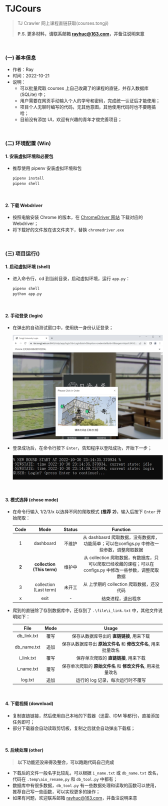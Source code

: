 # TJCours
> TJ Crawler 网上课程直链获取(courses.tongji)
>
> **P.S. 更多材料，请联系邮箱 rayhuc@163.com，并备注说明来意**

<br/>

### (一) 基本信息

- 作者：Ray
- 时间：2022-10-21
- 说明：
  - 可以批量爬取 courses 上自己收藏了的课程的直链，并存入数据库 (SQLite) 中；
  - 用户需要在网页手动输入个人的学号和密码，完成统一认证后才能使用；
  - 项目个人无聊时编写的代码，无其他意图，其他使用代码时也不要瞎搞哈；
  - 目前没有添加 UI，欢迎有兴趣的青年才俊完善项目；

<br/>


### (二) 环境配置 (Win)

#### 1. 安装虚拟环境和必要包

- 推荐使用 pipenv 安装虚拟环境和包

  ```bash
  pipenv install
  pipenv shell
  ```

<br/>

#### 2. 下载 Webdriver

- 按照电脑安装 Chrome 的版本，在 [ChromeDriver 网站](https://chromedriver.chromium.org/) 下载对应的 Webdriver；
- 将下载好的文件放在该文件夹下，替换 `chromedriver.exe`

<br/>

### (三) 项目运行()

#### 1. 启动虚拟环境 (shell)

- 进入命令行，cd 到当前目录，启动虚拟环境，运行 `app.py`：

  ```bash
  pipenv shell
  python app.py
  ```

<br/>

#### 2. 手动登录 (login)

- 在弹出的自动测试窗口中，使用统一身份认证登录； 

  <img src=".\res\login.jpg" alt="image-20221030231640142" style="zoom:50%;" />

- 登录成功后，在命令行按下 `Enter`，告知程序以登陆成功，开始下一步；

  <img src=".\res\confirm.jpg" alt="image-20221030231932881" style="zoom:80%;" />

<br/>

#### 3. 模式选择 (chose mode)  

- 在命令行输入 1/2/3/x 以选择不同的爬取模式 **(推荐** **2)**，输入后按下 `Enter` 开始爬取：

  | Code  |            Mode            | Status |                           Function                           |
  | :---: | :------------------------: | :----: | :----------------------------------------------------------: |
  |   1   |         dashboard          | 不维护 | 从 dashbasrd 爬取数据，没有数据库，功能简单；可以在configs.py 中修改一些参数，调整爬取数据 |
  | **2** | **collection (This term)** | 维护中 | 从 collection 爬取数据，有数据库，只可以爬取已经收藏的课程；可以在configs.py 中修改一些参数，调整爬取数据 |
  |   3   |   collection (Last term)   | 未开工 |          从 上学期的 collection 爬取数据，还没代码           |
  |   x   |            exit            |   -    |                      结束进程，退出程序                      |

- 爬到的直链除了存到数据库中，还存到了 `.\file\i_link.txt` 中，其他文件说明如下：

  |    File     | Mode |                            Usage                             |
  | :---------: | :--: | :----------------------------------------------------------: |
  | db_link.txt | 覆写 |          保存从数据库导出的 **直链链接**, 用来下载           |
  | db_name.txt | 追加 | 保存从数据库导出 **原始文件名** 和 **修改文件名**, 用来批量改名 |
  | i_link.txt  | 覆写 |            保存单次爬取的  **直链链接**, 用来下载            |
  | i_name.txt  | 覆写 | 保存单次爬取的 **原始文件名** 和 **修改文件名**, 用来批量改名 |
  |   log.txt   | 追加 |              运行的 log 记录，每次运行时不覆写               |

<br/>

#### 4. 下载视频 (download)

- 复制直链链接，然后使用自己本地的下载器（迅雷、IDM 等都行)，直接添加任务即可；
- 部分下载器会自动读取剪切板，复制之后就会自动弹出下载框；

<br/>

#### 5. 后续处理 (other)

> **以下功能还没来得及整合，可以跑跑代码自己完成**

- 下载后的文件一般名字比较乱，可以根据 `i_name.txt` 或 `db_name.txt` 改名，代码在 `.temp\aio_rename,py` 和 `db_tool.py` 中都有；
- 数据库中有很多数据，`db_tool.py` 有一些数据处理和读取的函数可以使用，推荐自己写一些函数，可以实现更多的操作；
- 如果有问题，欢迎联系邮箱 rayhuc@163.com，并备注说明来意
